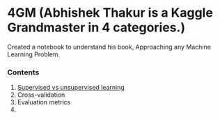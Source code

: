 # 4GM (Abhishek Thakur is a Kaggle Grandmaster in 4 categories.)
Created a notebook to understand his book, Approaching any Machine Learning Problem.

### Contents
1. [Supervised vs unsupervised learning](https://github.com/masatakashiwagi/4GM/blob/master/notebook/01-supervised-vs-unsupervised-learning.ipynb)
2. Cross-validation
3. Evaluation metrics
4. 
